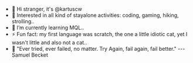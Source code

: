 - 👋 Hi stranger, it's @kartuscw
- 👀 Interested in all kind of stayalone activities: coding, gaming, hiking, strolling..
- 🌱 I’m currently learning MQL..
- ⚡ Fun fact: my first language was scratch, the one a little idiotic cat, yet I wasn't little and also not a cat..
- :paperclip: "Ever tried, ever failed, no matter. Try Again, fail again, fail better." --- Samuel Becket

<!---
kartuscw/kartuscw is a ✨ special ✨ repository because its `README.md` (this file) appears on your GitHub profile.
You can click the Preview link to take a look at your changes.
--->
